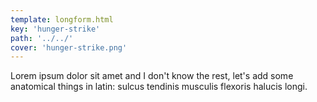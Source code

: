 ```yaml
---
template: longform.html
key: 'hunger-strike'
path: '../../'
cover: 'hunger-strike.png'
---
```


Lorem ipsum dolor sit amet and I don't know the rest, let's add some anatomical things in latin: sulcus tendinis musculis flexoris halucis longi.